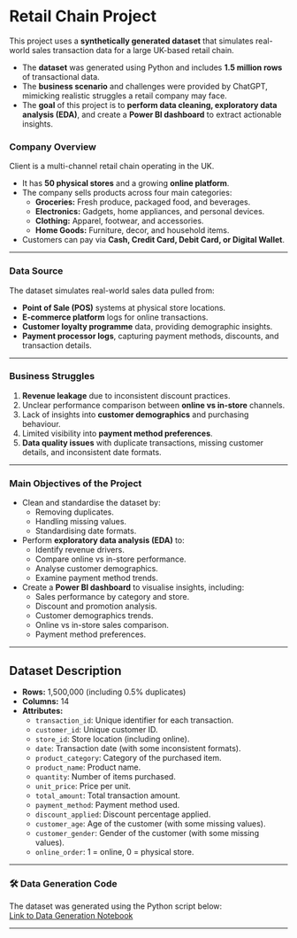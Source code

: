 # Retail Chain Project
This project uses a **synthetically generated dataset** that simulates real-world sales transaction data for a large UK-based retail chain.  

- The **dataset** was generated using Python and includes **1.5 million rows** of transactional data.  
- The **business scenario** and challenges were provided by ChatGPT, mimicking realistic struggles a retail company may face.  
- The **goal** of this project is to **perform data cleaning, exploratory data analysis (EDA)**, and create a **Power BI dashboard** to extract actionable insights.  

### **Company Overview**
Client is a multi-channel retail chain operating in the UK.  
- It has **50 physical stores** and a growing **online platform**.  
- The company sells products across four main categories:  
  - **Groceries:** Fresh produce, packaged food, and beverages.  
  - **Electronics:** Gadgets, home appliances, and personal devices.  
  - **Clothing:** Apparel, footwear, and accessories.  
  - **Home Goods:** Furniture, decor, and household items.  
- Customers can pay via **Cash, Credit Card, Debit Card, or Digital Wallet**.  

---

### **Data Source**
The dataset simulates real-world sales data pulled from:  
- **Point of Sale (POS)** systems at physical store locations.  
- **E-commerce platform** logs for online transactions.  
- **Customer loyalty programme** data, providing demographic insights.  
- **Payment processor logs**, capturing payment methods, discounts, and transaction details.  

---

### **Business Struggles**
1. **Revenue leakage** due to inconsistent discount practices.  
2. Unclear performance comparison between **online vs in-store** channels.  
3. Lack of insights into **customer demographics** and purchasing behaviour.  
4. Limited visibility into **payment method preferences**.  
5. **Data quality issues** with duplicate transactions, missing customer details, and inconsistent date formats.  

---

### **Main Objectives of the Project**
- Clean and standardise the dataset by:  
  - Removing duplicates.  
  - Handling missing values.  
  - Standardising date formats.  
- Perform **exploratory data analysis (EDA)** to:  
  - Identify revenue drivers.  
  - Compare online vs in-store performance.  
  - Analyse customer demographics.  
  - Examine payment method trends.  
- Create a **Power BI dashboard** to visualise insights, including:  
  - Sales performance by category and store.  
  - Discount and promotion analysis.  
  - Customer demographics trends.  
  - Online vs in-store sales comparison.  
  - Payment method preferences.  

---

## **Dataset Description**
- **Rows:** 1,500,000 (including 0.5% duplicates)  
- **Columns:** 14  
- **Attributes:**  
    - `transaction_id`: Unique identifier for each transaction.  
    - `customer_id`: Unique customer ID.  
    - `store_id`: Store location (including online).  
    - `date`: Transaction date (with some inconsistent formats).  
    - `product_category`: Category of the purchased item.  
    - `product_name`: Product name.  
    - `quantity`: Number of items purchased.  
    - `unit_price`: Price per unit.  
    - `total_amount`: Total transaction amount.  
    - `payment_method`: Payment method used.  
    - `discount_applied`: Discount percentage applied.  
    - `customer_age`: Age of the customer (with some missing values).  
    - `customer_gender`: Gender of the customer (with some missing values).  
    - `online_order`: 1 = online, 0 = physical store.  

---

### 🛠️ **Data Generation Code**
The dataset was generated using the Python script below:  
[Link to Data Generation Notebook](https://github.com/HSSC01/Portfolio/blob/main/Retail%20Chain%20Project/code/retail_chain_synthetic_data_generation.ipynb)  

---